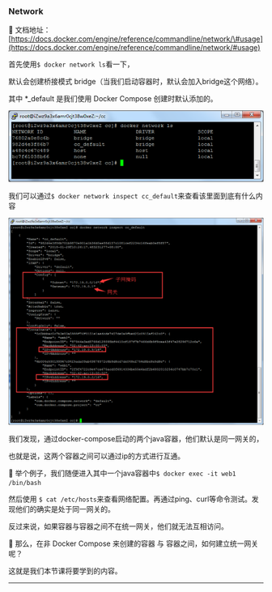 ### Network

📘 文档地址：[https://docs.docker.com/engine/reference/commandline/network/\#usage](https://docs.docker.com/engine/reference/commandline/network/#usage)

首先使用`$ docker network ls`看一下，

默认会创建桥接模式 bridge（当我们启动容器时，默认会加入bridge这个网络）。

其中 \*\_default 是我们使用 Docker Compose 创建时默认添加的。

![](/assets/阿萨德import.png)

我们可以通过`$ docker network inspect cc_default`来查看该里面到底有什么内容

![](/assets/az123asdasimport.png)

我们发现，通过docker-compose启动的两个java容器，他们默认是同一网关的，

也就是说，这两个容器之间可以通过ip的方式进行互通。

🔎 举个例子，我们随便进入其中一个java容器中`$ docker exec -it web1 /bin/bash`

然后使用 `$ cat /etc/hosts`来查看网络配置。再通过ping、curl等命令测试。发现他们的确实是处于同一网关的。

反过来说，如果容器与容器之间不在统一网关，他们就无法互相访问。

🍒  那么，在非 Docker Compose 来创建的容器 与 容器之间，如何建立统一网关呢？

这就是我们本节课将要学到的内容。

---





